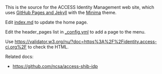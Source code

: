 This is the source for the ACCESS Identity Management web site, which uses [GitHub Pages and Jekyll](https://docs.github.com/en/pages/setting-up-a-github-pages-site-with-jekyll/about-github-pages-and-jekyll) with the [Minima](https://github.com/jekyll/minima/tree/v2.5.1) theme.

Edit [index.md](index.md) to update the home page.

Edit the header_pages list in [_config.yml](_config.yml) to add a page to the menu.

Use <https://validator.w3.org/nu/?doc=https%3A%2F%2Fidentity.access-ci.org%2F> to check the HTML.

Related docs:
* <https://github.com/ncsa/access-shib-idp>
